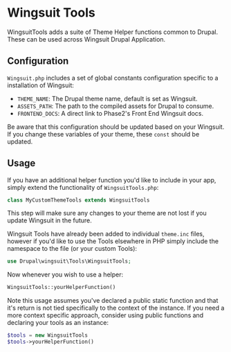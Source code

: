# Wingsuit Tools

WingsuitTools adds a suite of Theme Helper functions common to Drupal.
These can be used across Wingsuit Drupal Application.

## Configuration

`Wingsuit.php` includes a set of global constants configuration specific to
a installation of Wingsuit:

* `THEME_NAME`: The Drupal theme name, default is set as Wingsuit.
* `ASSETS_PATH`: The path to the compiled assets for Drupal to consume.
* `FRONTEND_DOCS`: A direct link to Phase2's Front End Wingsuit docs.

Be aware that this configuration should be updated based on your Wingsuit.
If you change these variables of your theme, these `const` should be updated.

## Usage

If you have an additional helper function you'd like to include in your app,
simply extend the functionality of `WingsuitTools.php`:

```php
class MyCustomThemeTools extends WingsuitTools
```

This step will make sure any changes to your theme are not lost if you update
Wingsuit in the future.

Wingsuit Tools have already been added to individual `theme.inc` files, however
if you'd like to use the Tools elsewhere in PHP simply include the namespace to
the file (or your custom Tools):

```php
use Drupal\wingsuit\Tools\WingsuitTools;
```

Now whenever you wish to use a helper:

```php
WingsuitTools::yourHelperFunction()
```

Note this usage assumes you've declared a public static function and that it's
return is not tied specifically to the context of the instance. If you need a
more context specific approach, consider using public functions and declaring
your tools as an instance:

```php
$tools = new WingsuitTools
$tools->yourHelperFunction()
```

